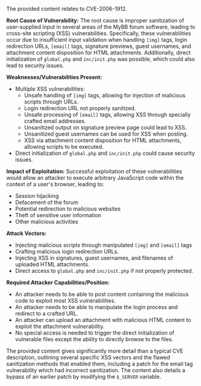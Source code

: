 The provided content relates to CVE-2006-1912.

**Root Cause of Vulnerability:**
The root cause is improper sanitization of user-supplied input in several areas of the MyBB forum software, leading to cross-site scripting (XSS) vulnerabilities. Specifically, these vulnerabilities occur due to insufficient input validation when handling `[img]` tags, login redirection URLs, `[email]` tags, signature previews, guest usernames, and attachment content disposition for HTML attachments. Additionally, direct initialization of `global.php` and `inc/init.php` was possible, which could also lead to security issues.

**Weaknesses/Vulnerabilities Present:**
- Multiple XSS vulnerabilities:
  - Unsafe handling of `[img]` tags, allowing for injection of malicious scripts through URLs.
  - Login redirection URL not properly sanitized.
  - Unsafe processing of `[email]` tags, allowing XSS through specially crafted email addresses.
  - Unsanitized output on signature preview page could lead to XSS.
  - Unsanitized guest usernames can be used for XSS when posting.
  - XSS via attachment content disposition for HTML attachments, allowing scripts to be executed.
- Direct initialization of `global.php` and `inc/init.php` could cause security issues.

**Impact of Exploitation:**
Successful exploitation of these vulnerabilities would allow an attacker to execute arbitrary JavaScript code within the context of a user's browser, leading to:
- Session hijacking
- Defacement of the forum
- Potential redirection to malicious websites
- Theft of sensitive user information
- Other malicious activities

**Attack Vectors:**
- Injecting malicious scripts through manipulated `[img]` and `[email]` tags
- Crafting malicious login redirection URLs.
- Injecting XSS in signatures, guest usernames, and filenames of uploaded HTML attachments.
- Direct access to `global.php` and `inc/init.php` if not properly protected.

**Required Attacker Capabilities/Position:**
- An attacker needs to be able to post content containing the malicious code to exploit most XSS vulnerabilities.
- An attacker needs to be able to manipulate the login process and redirect to a crafted URL.
- An attacker can upload an attachment with malicious HTML content to exploit the attachment vulnerability.
- No special access is needed to trigger the direct initialization of vulnerable files except the ability to directly browse to the files.

The provided content gives significantly more detail than a typical CVE description, outlining several specific XSS vectors and the flawed sanitization methods that enabled them, including a patch for the email tag vulnerability which had incorrect sanitization. The content also details a bypass of an earlier patch by modifying the `$_SERVER` variable.